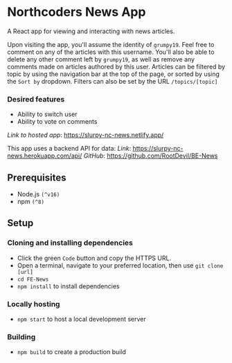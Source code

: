 # Northcoders News App

A React app for viewing and interacting with news articles.

Upon visiting the app, you'll assume the identity of `grumpy19`.  Feel free to comment on any of the articles with this username.  You'll also be able to delete any other comment left by `grumpy19`, as well as remove any comments made on articles authored by this user. Articles can be filtered by topic by using the navigation bar at the top of the page, or sorted by using the `Sort by` dropdown.  Filters can also be set by the URL `/topics/[topic]`

### Desired features
- Ability to switch user
- Ability to vote on comments

*Link to hosted app*: https://slurpy-nc-news.netlify.app/

This app uses a backend API for data:
*Link*: https://slurpy-nc-news.herokuapp.com/api/
*GitHub*: https://github.com/RootDevil/BE-News

## Prerequisites
- Node.js `(^v16)`
- npm `(^8)`

## Setup
### Cloning and  installing dependencies
- Click the green `Code` button and copy the HTTPS URL.
- Open a terminal, navigate to your preferred location, then use `git clone [url]`
- `cd FE-News`
- `npm install` to install dependencies

### Locally hosting
- `npm start` to host a local development server

### Building
- `npm build` to create a production build